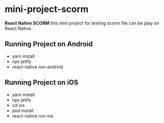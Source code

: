 # mini-project-scorm

**React Native SCORM** this mini project for testing scorm file can be play on React Native

## Running Project on Android
- yarn install
- npx jetify
- react-native run-android

## Running Project on iOS
- yarn install
- npx jetify
- cd ios
- pod install
- react-native run-ios
